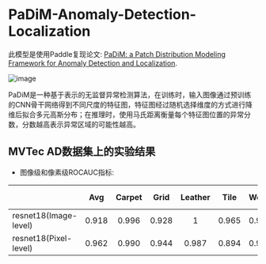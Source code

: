 # PaDiM-Anomaly-Detection-Localization
此模型是使用Paddle复现论文: [PaDiM: a Patch Distribution Modeling Framework for Anomaly Detection and Localization](https://arxiv.org/pdf/2011.08785).

![image](https://user-images.githubusercontent.com/61047836/227188224-62885b21-80fe-476c-aa81-c1181ced9626.png)

PaDiM是一种基于表示的无监督异常检测算法，在训练时，输入图像通过预训练的CNN骨干网络得到不同尺度的特征图，特征图经过随机选择维度的方式进行降维后拟合多元高斯分布；在推理时，使用马氏距离衡量每个特征图位置的异常分数，分数越高表示异常区域的可能性越高。

## MVTec AD数据集上的实验结果

* 图像级和像素级ROCAUC指标:


|                       |   Avg   | Carpet | Grid  | Leather | Tile  | Wood  | Bottle | Cable | Capsule | Hazelnut | Metal Nut | Pill  | Screw | Toothbrush | Transistor | Zipper |
|-----------------------|:-------:| :----: | :---: |:-------:|:-----:|:-----:|:------:|:-----:|:-------:|:--------:|:---------:|:-----:| :---: |:----------:| :--------: | :----: |
| resnet18(Image-level) |  0.918  | 0.996  | 0.928 |   1     | 0.965 | 0.981 | 0.999  | 0.876 |  0.875  |  0.760   |   0.984   | 0.844 | 0.774 |   0.969    |   0.972    | 0.850  |
| resnet18(Pixel-level) |  0.962  | 0.990  | 0.944 |  0.987  | 0.894 | 0.931 | 0.979  | 0.949 |  0.980  |  0.970   |   0.963   | 0.923 | 0.975 |   0.985    |   0.974    | 0.981  |
